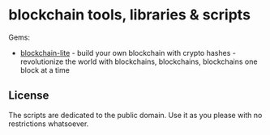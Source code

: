 # blockchain tools, libraries & scripts

Gems:

- [blockchain-lite](blockchain-lite)   - build your own blockchain with crypto hashes - revolutionize the world with blockchains, blockchains, blockchains one block at a time




## License

The scripts are dedicated to the public domain.
Use it as you please with no restrictions whatsoever.